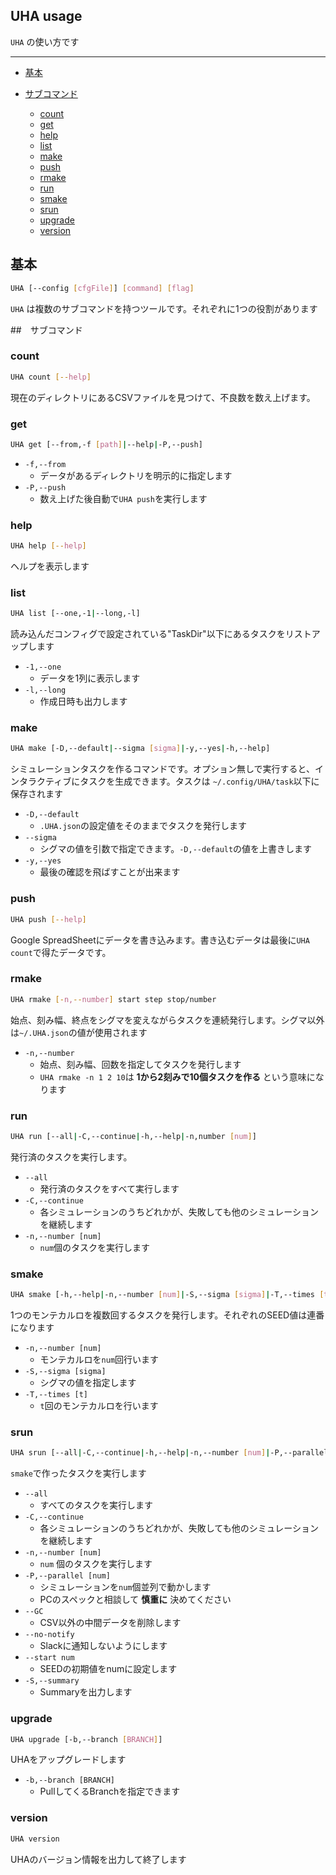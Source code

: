 ## UHA usage

`UHA` の使い方です



---



- [基本]()

- [サブコマンド]()
  - [count]()
  - [get]()
  - [help]()
  - [list]()
  - [make]()
  - [push]()
  - [rmake]()
  - [run]()
  - [smake]()
  - [srun]()
  - [upgrade]()
  - [version]()





## 基本

```sh
UHA [--config [cfgFile]] [command] [flag]
```



`UHA` は複数のサブコマンドを持つツールです。それぞれに1つの役割があります





##　サブコマンド

### count

```sh
UHA count [--help]
```



現在のディレクトリにあるCSVファイルを見つけて、不良数を数え上げます。



### get

```sh
UHA get [--from,-f [path]|--help|-P,--push]
```



- `-f,--from`
  - データがあるディレクトリを明示的に指定します
- `-P,--push`
  - 数え上げた後自動で`UHA push`を実行します



### help

```sh
UHA help [--help]
```



ヘルプを表示します

### list
```sh
UHA list [--one,-1|--long,-l]
```

読み込んだコンフィグで設定されている"TaskDir"以下にあるタスクをリストアップします

- `-1,--one` 
  - データを1列に表示します
- `-l,--long`
  - 作成日時も出力します


### make

```sh
UHA make [-D,--default|--sigma [sigma]|-y,--yes|-h,--help]
```



シミュレーションタスクを作るコマンドです。オプション無しで実行すると、インタラクティブにタスクを生成できます。タスクは `~/.config/UHA/task`以下に保存されます



- `-D,--default`
  - `.UHA.json`の設定値をそのままでタスクを発行します
- `--sigma`
  - シグマの値を引数で指定できます。`-D,--default`の値を上書きします
- `-y,--yes`
  - 最後の確認を飛ばすことが出来ます



### push

```sh
UHA push [--help]
```



Google SpreadSheetにデータを書き込みます。書き込むデータは最後に`UHA count`で得たデータです。



### rmake

```sh
UHA rmake [-n,--number] start step stop/number
```



始点、刻み幅、終点をシグマを変えながらタスクを連続発行します。シグマ以外は`~/.UHA.json`の値が使用されます



- `-n,--number`
  - 始点、刻み幅、回数を指定してタスクを発行します
  - `UHA rmake -n 1 2 10`は __1から2刻みで10個タスクを作る__ という意味になります



### run

```sh
UHA run [--all|-C,--continue|-h,--help|-n,number [num]]
```



発行済のタスクを実行します。



- `--all`
  - 発行済のタスクをすべて実行します
- `-C,--continue`
  - 各シミュレーションのうちどれかが、失敗しても他のシミュレーションを継続します
- `-n,--number [num]`
  - `num`個のタスクを実行します



### smake

```sh
UHA smake [-h,--help|-n,--number [num]|-S,--sigma [sigma]|-T,--times [t]]
```



1つのモンテカルロを複数回するタスクを発行します。それぞれのSEED値は連番になります



- `-n,--number [num]`
  - モンテカルロを`num`回行います
- `-S,--sigma [sigma]`
  - シグマの値を指定します
- `-T,--times [t]`
  - `t`回のモンテカルロを行います



### srun

```sh
UHA srun [--all|-C,--continue|-h,--help|-n,--number [num]|-P,--parallel [num]]
```



`smake`で作ったタスクを実行します



- `--all` 
  - すべてのタスクを実行します
- `-C,--continue`
  - 各シミュレーションのうちどれかが、失敗しても他のシミュレーションを継続します
- `-n,--number [num]`
  - `num` 個のタスクを実行します
- `-P,--parallel [num]`
  - シミュレーションを`num`個並列で動かします
  - PCのスペックと相談して __慎重に__ 決めてください
- `--GC`
  - CSV以外の中間データを削除します
- `--no-notify`
  - Slackに通知しないようにします
- `--start num`
  - SEEDの初期値をnumに設定します
- `-S,--summary`
  - Summaryを出力します

### upgrade

```sh
UHA upgrade [-b,--branch [BRANCH]]
```

UHAをアップグレードします

- `-b,--branch [BRANCH]`
  - PullしてくるBranchを指定できます

### version

```sh
UHA version
```

UHAのバージョン情報を出力して終了します

